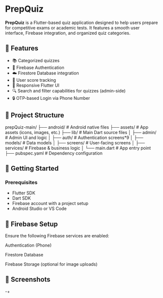 # PrepQuiz

**PrepQuiz** is a Flutter-based quiz application designed to help users prepare for competitive exams or academic tests. It features a smooth user interface, Firebase integration, and organized quiz categories.

## 🚀 Features

- 📚 Categorized quizzes
- 🔐 Firebase Authentication
- ☁️ Firestore Database integration
- 🎯 User score tracking
- 📱 Responsive Flutter UI
- 🔍 Search and filter capabilities for quizzes (admin-side)
- 🔒 OTP-based Login via Phone Number

## 📂 Project Structure

prepQuiz-main/
├── android/ # Android native files
├── assets/ # App assets (icons, images, etc.)
├── lib/ # Main Dart source files
│ ├── admin/ # Admin UI and logic
│ ├── auth/ # Authentication screens*9
│ ├── models/ # Data models
│ ├── screens/ # User-facing screens
│ ├── services/ # Firebase & business logic
│ └── main.dart # App entry point
├── pubspec.yaml # Dependency configuration



## 🔧 Getting Started

### Prerequisites

- Flutter SDK
- Dart SDK
- Firebase account with a project setup
- Android Studio or VS Code


## 🔐 Firebase Setup
Ensure the following Firebase services are enabled:

Authentication (Phone)

Firestore Database

Firebase Storage (optional for image uploads)

## 📸 Screenshots
-+

